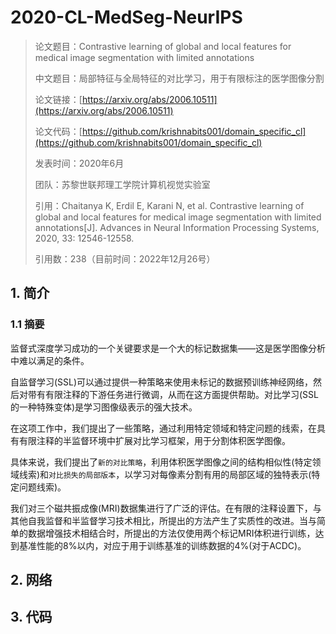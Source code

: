 # 2020-CL-MedSeg-NeurIPS

> 论文题目：Contrastive learning of global and local features for medical image segmentation with limited annotations
>
> 中文题目：局部特征与全局特征的对比学习，用于有限标注的医学图像分割
>
> 论文链接：[https://arxiv.org/abs/2006.10511](https://arxiv.org/abs/2006.10511)
>
> 论文代码：[https://github.com/krishnabits001/domain_specific_cl](https://github.com/krishnabits001/domain_specific_cl)
>
> 发表时间：2020年6月
>
> 团队：苏黎世联邦理工学院计算机视觉实验室
>
> 引用：Chaitanya K, Erdil E, Karani N, et al. Contrastive learning of global and local features for medical image segmentation with limited annotations[J]. Advances in Neural Information Processing Systems, 2020, 33: 12546-12558.
>
> 引用数：238（目前时间：2022年12月26号）





## 1. 简介

### 1.1 摘要

监督式深度学习成功的一个关键要求是一个大的标记数据集——这是医学图像分析中难以满足的条件。

自监督学习(SSL)可以通过提供一种策略来使用未标记的数据预训练神经网络，然后对带有有限注释的下游任务进行微调，从而在这方面提供帮助。对比学习(SSL的一种特殊变体)是学习图像级表示的强大技术。

在这项工作中，我们提出了一些策略，通过利用特定领域和特定问题的线索，在具有有限注释的半监督环境中扩展对比学习框架，用于分割体积医学图像。

具体来说，我们提出了`新的对比策略`，利用体积医学图像之间的结构相似性(特定领域线索)和`对比损失的局部版本`，以学习对每像素分割有用的局部区域的独特表示(特定问题线索)。

我们对三个磁共振成像(MRI)数据集进行了广泛的评估。在有限的注释设置下，与其他自我监督和半监督学习技术相比，所提出的方法产生了实质性的改进。当与简单的数据增强技术相结合时，所提出的方法仅使用两个标记MRI体积进行训练，达到基准性能的8%以内，对应于用于训练基准的训练数据的4%(对于ACDC)。







## 2. 网络





## 3. 代码







